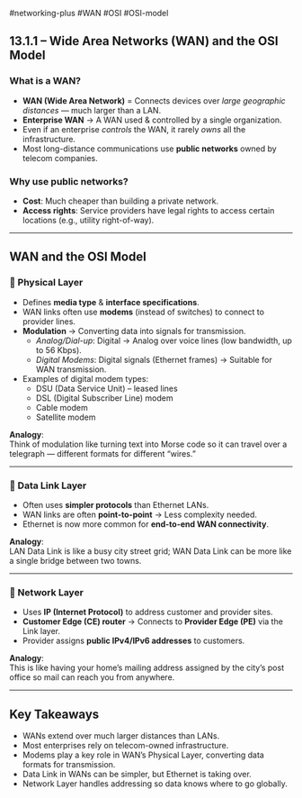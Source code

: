 #networking-plus #WAN #OSI #OSI-model 

## 13.1.1 – Wide Area Networks (WAN) and the OSI Model

### What is a WAN?
- **WAN (Wide Area Network)** = Connects devices over *large geographic distances* — much larger than a LAN.
- **Enterprise WAN** → A WAN used & controlled by a single organization.
- Even if an enterprise *controls* the WAN, it rarely *owns* all the infrastructure.
- Most long-distance communications use **public networks** owned by telecom companies.

### Why use public networks?
- **Cost**: Much cheaper than building a private network.
- **Access rights**: Service providers have legal rights to access certain locations (e.g., utility right-of-way).

---

## WAN and the OSI Model

### 🧱 Physical Layer
- Defines **media type** & **interface specifications**.
- WAN links often use **modems** (instead of switches) to connect to provider lines.
- **Modulation** → Converting data into signals for transmission.
  - *Analog/Dial-up*: Digital → Analog over voice lines (low bandwidth, up to 56 Kbps).
  - *Digital Modems*: Digital signals (Ethernet frames) → Suitable for WAN transmission.
- Examples of digital modem types:
  - DSU (Data Service Unit) – leased lines
  - DSL (Digital Subscriber Line) modem
  - Cable modem
  - Satellite modem

**Analogy**:  
Think of modulation like turning text into Morse code so it can travel over a telegraph — different formats for different “wires.”

---

### 🧱 Data Link Layer
- Often uses **simpler protocols** than Ethernet LANs.
- WAN links are often **point-to-point** → Less complexity needed.
- Ethernet is now more common for **end-to-end WAN connectivity**.

**Analogy**:  
LAN Data Link is like a busy city street grid; WAN Data Link can be more like a single bridge between two towns.

---

### 🧱 Network Layer
- Uses **IP (Internet Protocol)** to address customer and provider sites.
- **Customer Edge (CE) router** → Connects to **Provider Edge (PE)** via the Link layer.
- Provider assigns **public IPv4/IPv6 addresses** to customers.

**Analogy**:  
This is like having your home’s mailing address assigned by the city’s post office so mail can reach you from anywhere.

---

## Key Takeaways
- WANs extend over much larger distances than LANs.
- Most enterprises rely on telecom-owned infrastructure.
- Modems play a key role in WAN’s Physical Layer, converting data formats for transmission.
- Data Link in WANs can be simpler, but Ethernet is taking over.
- Network Layer handles addressing so data knows where to go globally.
